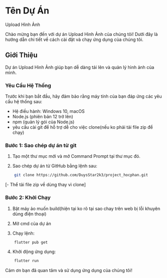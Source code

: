 # Tên Dự Án
Upload Hình Ảnh

Chào mừng bạn đến với dự án Upload Hình Ảnh của chúng tôi! Dưới đây là hướng dẫn chi tiết về cách cài đặt và chạy ứng dụng của chúng tôi.

## Giới Thiệu

Dự án Upload Hình Ảnh giúp bạn dễ dàng tải lên và quản lý hình ảnh của mình.

### Yêu Cầu Hệ Thống

Trước khi bạn bắt đầu, hãy đảm bảo rằng máy tính của bạn đáp ứng các yêu cầu hệ thống sau:

- Hệ điều hành: Windows 10, macOS
- Node.js (phiên bản 12 trở lên)
- npm (quản lý gói của Node.js)
- yêu cầu cài git để hỗ trợ dễ cho việc clone(nếu ko phải tải file zip để chạy)
### Bước 1: Sao chép dự án từ git
1. Tạo một thư mục mới và mở Command Prompt tại thư mục đó.

2. Sao chép dự án từ GitHub bằng lệnh sau:

```bash
    git clone https://github.com/DuysStar2k3/project_hocphan.git
```
[- Thể tải file zip về dùng thay vì clone]

### Bước 2: Khởi Chạy

1. Bật máy ảo muốn build(hiện tại ko rõ tại sao chay trên web bị lỗi khuyên dùng điện thoại)

2. Mở cmd của dự án

3. Chạy lệnh:

```bash
    flutter pub get
```

4. Khởi động ứng dụng:

```bash
    flutter run
```

Cảm ơn bạn đã quan tâm và sử dụng ứng dụng của chúng tôi!